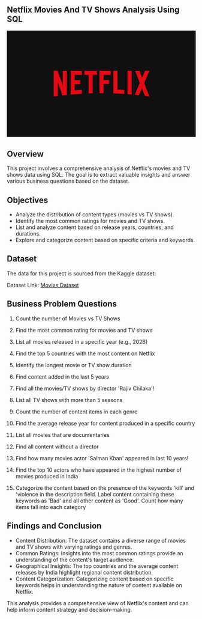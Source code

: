 ## Netflix Movies And TV Shows Analysis Using SQL

![](https://github.com/Shaikh-areeb/Netflix_Analysis-SQL/blob/main/Netflix%20logo.jpg)

## Overview 

This project involves a comprehensive analysis of Netflix's movies and TV shows data using SQL. 
The goal is to extract valuable insights and answer various business questions based on the dataset.

## Objectives

- Analyze the distribution of content types (movies vs TV shows).
- Identify the most common ratings for movies and TV shows.
- List and analyze content based on release years, countries, and durations.
- Explore and categorize content based on specific criteria and keywords.

## Dataset

The data for this project is sourced from the Kaggle dataset:

Dataset Link: [Movies Dataset](https://www.kaggle.com/datasets/shivamb/netflix-shows?resource=download)

## Business Problem Questions 

1. Count the number of Movies vs TV Shows

2. Find the most common rating for movies and TV shows

3. List all movies released in a specific year (e.g., 2026)

4. Find the top 5 countries with the most content on Netflix

5. Identify the longest movie or TV show duration

6. Find content added in the last 5 years

7. Find all the movies/TV shows by director 'Rajiv Chilaka'!

8. List all TV shows with more than 5 seasons

9. Count the number of content items in each genre

10. Find the average release year for content produced in a specific country

11. List all movies that are documentaries

12. Find all content without a director

13. Find how many movies actor 'Salman Khan' appeared in last 10 years!

14. Find the top 10 actors who have appeared in the highest number of movies produced in India

15. Categorize the content based on the presence of the keywords 'kill' and 'violence in the description field. Label content containing these keywords as 'Bad' and all other content as 'Good'. 
    Count how many items fall into each category

## Findings and Conclusion

- Content Distribution: The dataset contains a diverse range of movies and TV shows with varying ratings and genres.
- Common Ratings: Insights into the most common ratings provide an understanding of the content's target audience.
- Geographical Insights: The top countries and the average content releases by India highlight regional content distribution.
- Content Categorization: Categorizing content based on specific keywords helps in understanding the nature of content available on Netflix.

This analysis provides a comprehensive view of Netflix's content and can help inform content strategy and decision-making.
